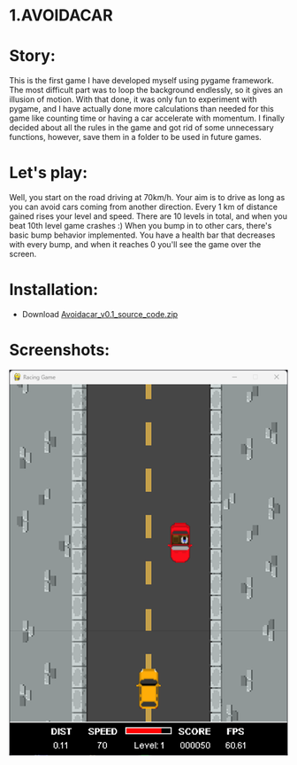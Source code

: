 # 1.AVOIDACAR

# Story:
This is the first game I have developed myself using pygame framework. 
The most difficult part was to loop the background endlessly, so it gives an illusion of motion.
With that done, it was only fun to experiment with pygame, and I have actually done more 
calculations than needed for this game like counting time or having a car accelerate with momentum.
I finally decided about all the rules in the game and got rid of some unnecessary functions, 
 however, save them in a folder to be used in future games.

# Let's play:
Well, you start on the road driving at 70km/h.
Your aim is to drive as long as you can avoid cars coming from another direction.
Every 1 km of distance gained rises your level and speed.
There are 10 levels in total, and when you beat 10th level game crashes :) 
When you bump in to other cars, there's basic bump behavior implemented.
You have a health bar that decreases with every bump, and when it reaches 0 you'll see the game over the screen.

# Installation:
- Download [Avoidacar_v0.1_source_code.zip](output/Avoidacar_v0.1_source_code.zip)   

# Screenshots:
![](img/screenshot/1.png)

